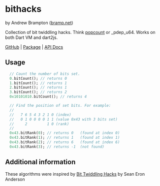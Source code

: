 # bithacks

by Andrew Brampton ([bramp.net](https://bramp.net))

Collection of bit twiddling hacks. Think
[popcount](https://en.cppreference.com/w/cpp/numeric/popcount) or _pdep_u64.
Works on both Dart VM and dart2js.

[GitHub](https://github.com/bramp/bithacks) | [Package](https://pub.dev/packages/bithacks) | [API Docs](https://pub.dev/documentation/bithacks/latest/)


## Usage

```dart
  // Count the number of bits set.
  0.bitCount(); // returns 0
  1.bitCount(); // returns 1
  2.bitCount(); // returns 1
  3.bitCount(); // returns 2
  0x10101010.bitCount(); // returns 4

  // Find the position of set bits. For example:
  //
  //   7 6 5 4 3 2 1 0 (index)
  //   0 1 0 0 0 0 1 1 (value 0x43 with 3 bits set)
  //     2         1 0 (rank)
  //
  0x43.bitRank(0); // returns 0   (found at index 0)
  0x43.bitRank(1); // returns 1   (found at index 1)
  0x43.bitRank(2); // returns 6   (found at index 6)
  0x43.bitRank(3); // returns -1  (not found)
```

## Additional information

These algorithms were inspired by [Bit Twiddling Hacks](https://graphics.stanford.edu/~seander/bithacks.html)
by Sean Eron Anderson
